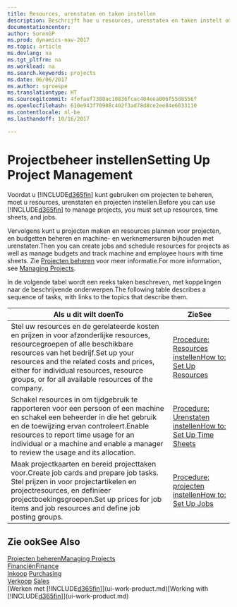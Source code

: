 ```yaml
---
title: Resources, urenstaten en taken instellen
description: Beschrijft hoe u resources, urenstaten en taken instelt om projecten te beheren.
documentationcenter: 
author: SorenGP
ms.prod: dynamics-nav-2017
ms.topic: article
ms.devlang: na
ms.tgt_pltfrm: na
ms.workload: na
ms.search.keywords: projects
ms.date: 06/06/2017
ms.author: sgroespe
ms.translationtype: HT
ms.sourcegitcommit: 4fefaef7380ac10836fcac404eea006f55d8556f
ms.openlocfilehash: 610e943f70908c402f3ad78d8ce2ee84e6033110
ms.contentlocale: nl-be
ms.lasthandoff: 10/16/2017

---
```

# <a name="setting-up-project-management"></a><span data-ttu-id="1430b-103">Projectbeheer instellen</span><span class="sxs-lookup"><span data-stu-id="1430b-103">Setting Up Project Management</span></span>
<span data-ttu-id="1430b-104">Voordat u [!INCLUDE[d365fin](includes/d365fin_md.md)] kunt gebruiken om projecten te beheren, moet u resources, urenstaten en projecten instellen.</span><span class="sxs-lookup"><span data-stu-id="1430b-104">Before you can use [!INCLUDE[d365fin](includes/d365fin_md.md)] to manage projects, you must set up resources, time sheets, and jobs.</span></span>

<span data-ttu-id="1430b-105">Vervolgens kunt u projecten maken en resources plannen voor projecten, en budgetten beheren en machine- en werknemersuren bijhouden met urenstaten.</span><span class="sxs-lookup"><span data-stu-id="1430b-105">Then you can create jobs and schedule resources for projects as well as manage budgets and track machine and employee hours with time sheets.</span></span> <span data-ttu-id="1430b-106">Zie [Projecten beheren](projects-manage-projects.md) voor meer informatie.</span><span class="sxs-lookup"><span data-stu-id="1430b-106">For more information, see [Managing Projects](projects-manage-projects.md).</span></span>  

<span data-ttu-id="1430b-107">In de volgende tabel wordt een reeks taken beschreven, met koppelingen naar de beschrijvende onderwerpen.</span><span class="sxs-lookup"><span data-stu-id="1430b-107">The following table describes a sequence of tasks, with links to the topics that describe them.</span></span>

| <span data-ttu-id="1430b-108">Als u dit wilt doen</span><span class="sxs-lookup"><span data-stu-id="1430b-108">To</span></span> | <span data-ttu-id="1430b-109">Zie</span><span class="sxs-lookup"><span data-stu-id="1430b-109">See</span></span> |
| --- | --- |
| <span data-ttu-id="1430b-110">Stel uw resources en de gerelateerde kosten en prijzen in voor afzonderlijke resources, resourcegroepen of alle beschikbare resources van het bedrijf.</span><span class="sxs-lookup"><span data-stu-id="1430b-110">Set up your resources and the related costs and prices, either for individual resources, resource groups, or for all available resources of the company.</span></span> |[<span data-ttu-id="1430b-111">Procedure: Resources instellen</span><span class="sxs-lookup"><span data-stu-id="1430b-111">How to: Set Up Resources</span></span>](projects-how-setup-resources.md) |
| <span data-ttu-id="1430b-112">Schakel resources in om tijdgebruik te rapporteren voor een persoon of een machine en schakel een beheerder in die het gebruik en de toewijzing ervan controleert.</span><span class="sxs-lookup"><span data-stu-id="1430b-112">Enable resources to report time usage for an individual or a machine and enable a manager to review the usage and its allocation.</span></span> |[<span data-ttu-id="1430b-113">Procedure: Urenstaten instellen</span><span class="sxs-lookup"><span data-stu-id="1430b-113">How to: Set Up Time Sheets</span></span>](projects-how-setup-time-sheets.md) |
| <span data-ttu-id="1430b-114">Maak projectkaarten en bereid projecttaken voor.</span><span class="sxs-lookup"><span data-stu-id="1430b-114">Create job cards and prepare job tasks.</span></span> <span data-ttu-id="1430b-115">Stel prijzen in voor projectartikelen en projectresources, en definieer projectboekingsgroepen.</span><span class="sxs-lookup"><span data-stu-id="1430b-115">Set up prices for job items and job resources and define job posting groups.</span></span> |[<span data-ttu-id="1430b-116">Procedure: projecten instellen</span><span class="sxs-lookup"><span data-stu-id="1430b-116">How to: Set Up Jobs</span></span>](projects-how-setup-jobs.md) |

## <a name="see-also"></a><span data-ttu-id="1430b-117">Zie ook</span><span class="sxs-lookup"><span data-stu-id="1430b-117">See Also</span></span>
[<span data-ttu-id="1430b-118">Projecten beheren</span><span class="sxs-lookup"><span data-stu-id="1430b-118">Managing Projects</span></span>](projects-manage-projects.md)  
[<span data-ttu-id="1430b-119">Financiën</span><span class="sxs-lookup"><span data-stu-id="1430b-119">Finance</span></span>](finance.md)  
<span data-ttu-id="1430b-120">[Inkoop](purchasing-manage-purchasing.md)       </span><span class="sxs-lookup"><span data-stu-id="1430b-120">[Purchasing](purchasing-manage-purchasing.md)       </span></span>  
<span data-ttu-id="1430b-121">[Verkoop](sales-manage-sales.md)   </span><span class="sxs-lookup"><span data-stu-id="1430b-121">[Sales](sales-manage-sales.md)   </span></span>  
<span data-ttu-id="1430b-122">[Werken met [!INCLUDE[d365fin](includes/d365fin_md.md)]](ui-work-product.md)</span><span class="sxs-lookup"><span data-stu-id="1430b-122">[Working with [!INCLUDE[d365fin](includes/d365fin_md.md)]](ui-work-product.md)</span></span>  

